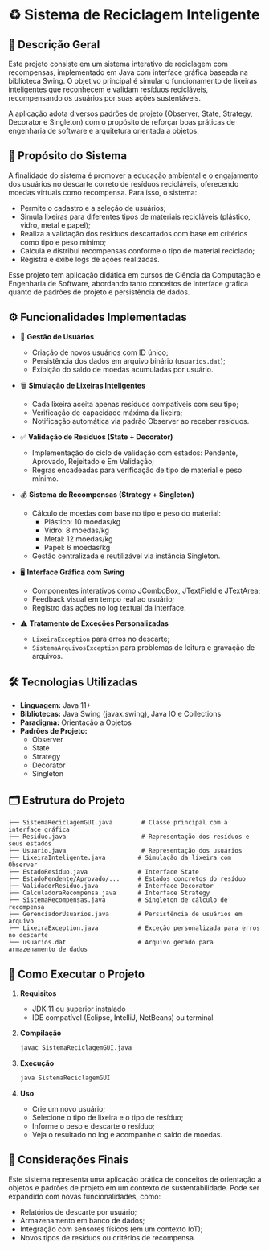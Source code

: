 # ♻️ Sistema de Reciclagem Inteligente

## 📑 Descrição Geral

Este projeto consiste em um sistema interativo de reciclagem com recompensas, implementado em Java com interface gráfica baseada na biblioteca Swing. O objetivo principal é simular o funcionamento de lixeiras inteligentes que reconhecem e validam resíduos recicláveis, recompensando os usuários por suas ações sustentáveis.

A aplicação adota diversos padrões de projeto (Observer, State, Strategy, Decorator e Singleton) com o propósito de reforçar boas práticas de engenharia de software e arquitetura orientada a objetos.

## 🎯 Propósito do Sistema

A finalidade do sistema é promover a educação ambiental e o engajamento dos usuários no descarte correto de resíduos recicláveis, oferecendo moedas virtuais como recompensa. Para isso, o sistema:

- Permite o cadastro e a seleção de usuários;
- Simula lixeiras para diferentes tipos de materiais recicláveis (plástico, vidro, metal e papel);
- Realiza a validação dos resíduos descartados com base em critérios como tipo e peso mínimo;
- Calcula e distribui recompensas conforme o tipo de material reciclado;
- Registra e exibe logs de ações realizadas.

Esse projeto tem aplicação didática em cursos de Ciência da Computação e Engenharia de Software, abordando tanto conceitos de interface gráfica quanto de padrões de projeto e persistência de dados.

## ⚙️ Funcionalidades Implementadas

- 👤 **Gestão de Usuários**
  - Criação de novos usuários com ID único;
  - Persistência dos dados em arquivo binário (`usuarios.dat`);
  - Exibição do saldo de moedas acumuladas por usuário.

- 🗑️ **Simulação de Lixeiras Inteligentes**
  - Cada lixeira aceita apenas resíduos compatíveis com seu tipo;
  - Verificação de capacidade máxima da lixeira;
  - Notificação automática via padrão Observer ao receber resíduos.

- ✅ **Validação de Resíduos (State + Decorator)**
  - Implementação do ciclo de validação com estados: Pendente, Aprovado, Rejeitado e Em Validação;
  - Regras encadeadas para verificação de tipo de material e peso mínimo.

- 💰 **Sistema de Recompensas (Strategy + Singleton)**
  - Cálculo de moedas com base no tipo e peso do material:
    - Plástico: 10 moedas/kg
    - Vidro: 8 moedas/kg
    - Metal: 12 moedas/kg
    - Papel: 6 moedas/kg
  - Gestão centralizada e reutilizável via instância Singleton.

- 🖥️ **Interface Gráfica com Swing**
  - Componentes interativos como JComboBox, JTextField e JTextArea;
  - Feedback visual em tempo real ao usuário;
  - Registro das ações no log textual da interface.

- ⚠️ **Tratamento de Exceções Personalizadas**
  - `LixeiraException` para erros no descarte;
  - `SistemaArquivosException` para problemas de leitura e gravação de arquivos.

## 🛠️ Tecnologias Utilizadas

- **Linguagem:** Java 11+
- **Bibliotecas:** Java Swing (javax.swing), Java IO e Collections
- **Paradigma:** Orientação a Objetos
- **Padrões de Projeto:**
  - Observer
  - State
  - Strategy
  - Decorator
  - Singleton

## 🗂️ Estrutura do Projeto

```
├── SistemaReciclagemGUI.java        # Classe principal com a interface gráfica
├── Residuo.java                     # Representação dos resíduos e seus estados
├── Usuario.java                     # Representação dos usuários
├── LixeiraInteligente.java         # Simulação da lixeira com Observer
├── EstadoResiduo.java              # Interface State
├── EstadoPendente/Aprovado/...     # Estados concretos do resíduo
├── ValidadorResiduo.java           # Interface Decorator
├── CalculadoraRecompensa.java      # Interface Strategy
├── SistemaRecompensas.java         # Singleton de cálculo de recompensa
├── GerenciadorUsuarios.java        # Persistência de usuários em arquivo
├── LixeiraException.java           # Exceção personalizada para erros no descarte
└── usuarios.dat                    # Arquivo gerado para armazenamento de dados
```

## 🚀 Como Executar o Projeto

1. **Requisitos**
   - JDK 11 ou superior instalado
   - IDE compatível (Eclipse, IntelliJ, NetBeans) ou terminal

2. **Compilação**
   ```bash
   javac SistemaReciclagemGUI.java
   ```

3. **Execução**
   ```bash
   java SistemaReciclagemGUI
   ```

4. **Uso**
   - Crie um novo usuário;
   - Selecione o tipo de lixeira e o tipo de resíduo;
   - Informe o peso e descarte o resíduo;
   - Veja o resultado no log e acompanhe o saldo de moedas.

## 📌 Considerações Finais

Este sistema representa uma aplicação prática de conceitos de orientação a objetos e padrões de projeto em um contexto de sustentabilidade. Pode ser expandido com novas funcionalidades, como:

- Relatórios de descarte por usuário;
- Armazenamento em banco de dados;
- Integração com sensores físicos (em um contexto IoT);
- Novos tipos de resíduos ou critérios de recompensa.
